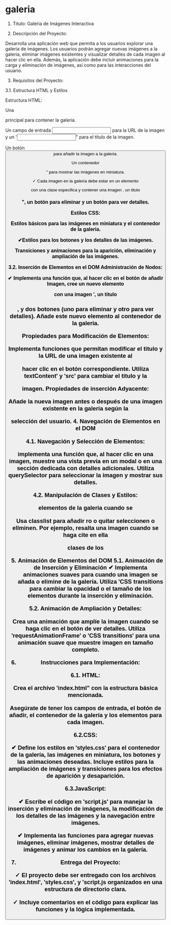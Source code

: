# galeria

1. Titulo: Galeria de Imágenes Interactiva

2. Descripción del Proyecto:

Desarrolla una aplicación web que permita a los usuarios explorar una galeria de imágenes. Los usuarios podrán agregar nuevas imágenes a la galeria, eliminar imágenes existentes y visualizar detalles de cada imagen al hacer clic en ella. Además, la aplicación debe incluir animaciones para la carga y eliminación de imágenes, asi como para las interacciones del usuario.

3. Requisitos del Proyecto:

3.1. Estructura HTML y Estilos

Estructura HTML:

Una <div> principal para contener la galeria.

Un campo de entrada <input> para la URL de la imagen y un '<input>" para el título de la imagen.

Un botón <button> para añadir la imagen a la galeria.

Un contenedor <div>" para mostrar las imágenes en miniatura.

✓ Cada imagen en la galería debe estar en un elemento <div> con una clase especifica y contener una imagen <img>, un titulo <h3>", un botón para eliminar y un botón para ver detalles.

Estilos CSS:

Estilos básicos para las imágenes en miniatura y el contenedor de la galeria.

✔Estilos para los botones y los detalles de las imágenes.

Transiciones y animaciones para la aparición, eliminación y ampliación de las imágenes.

3.2. Inserción de Elementos en el DOM Administración de Nodos:

✔ Implementa una función que, al hacer clic en el botón de añadir Imagen, cree un nuevo elemento <div> con una imagen <img>', un titulo <h3>, y dos botones (uno para eliminar y otro para ver detalles). Añade este nuevo elemento al contenedor de la galeria.

Propiedades para Modificación de Elementos:

Implementa funciones que permitan modificar el titulo y la URL de una imagen existente al

hacer clic en el botón correspondiente. Utiliza textContent' y 'src' para cambiar el titulo y la

imagen. Propiedades de inserción Adyacente:

Añade la nueva imagen antes o después de una imagen existente en la galería según la

selección del usuario. 4. Navegación de Elementos en el DOM

4.1. Navegación y Selección de Elementos:

implementa una función que, al hacer clic en una imagen, muestre una vista previa en un modal o en una sección dedicada con detalles adicionales. Utiliza querySelector para seleccionar la imagen y mostrar sus detalles.

4.2. Manipulación de Clases y Estilos:

elementos de la galeria cuando se

Usa classlist para añadir ro o quitar seleccionen o ellminen. Por ejemplo, resalta una imagen cuando se haga cite en ella

clases de los

5. Animación de Elementos del DOM 5.1. Animación de de Inserción y Eliminación
✔ Implementa animaciones suaves para cuando una imagen se añada o elimine de la galería. Utiliza 'CSS transitions para cambiar la opacidad o el tamaño de los elementos durante la inserción y eliminación.

5.2. Animación de Ampliación y Detalles:

Crea una animación que amplíe la imagen cuando se haga clic en el botón de ver detalles. Utiliza 'requestAnimationFrame' o 'CSS transitions' para una animación suave que muestre imagen en tamaño completo.

6. Instrucciones para Implementación:

6.1. HTML:

Crea el archivo 'index.html" con la estructura básica mencionada.

Asegúrate de tener los campos de entrada, el botón de añadir, el contenedor de la galería y los elementos para cada imagen.

6.2.CSS:

✔ Define los estilos en 'styles.css' para el contenedor de la galería, las imágenes en miniatura, los botones y las animaciones deseadas. Incluye estilos para la ampliación de imágenes y transiciones para los efectos de aparición y desaparición.

6.3.JavaScript:

✔ Escribe el código en 'script.js' para manejar la inserción y eliminación de imágenes, la modificación de los detalles de las imágenes y la navegación entre imágenes.

✔ Implementa las funciones para agregar nuevas imágenes, eliminar imágenes, mostrar detalles de imágenes y animar los cambios en la galería.

7. Entrega del Proyecto:

✓ El proyecto debe ser entregado con los archivos 'index.html', 'styles.css', y 'script.js organizados en una estructura de directorio clara.

✓ Incluye comentarios en el código para explicar las funciones y la lógica implementada.
